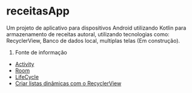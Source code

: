 # receitasApp
Um projeto de aplicativo para dispositivos Android utilizando Kotlin para armazenamento de receitas autoral, utilizando tecnologias como: RecyclerView, Banco de dados local, multiplas telas (Em construção).
1. Fonte de informação
  - [Activity](https://developer.android.com/jetpack/androidx/releases/activity?hl=pt-br#groovy)
  - [Room](https://developer.android.com/training/data-storage/room)
  - [LifeCycle](https://developer.android.com/training/data-storage/room)
  - [Criar listas dinâmicas com o RecyclerView](https://developer.android.com/guide/topics/ui/layout/recyclerview?hl=pt-br#kotlin)

